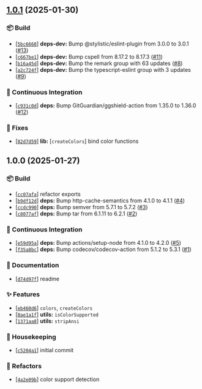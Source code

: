 ## [1.0.1](https://github.com/flex-development/colors/compare/1.0.0...1.0.1) (2025-01-30)

### :package: Build

- [[`5bc6668`](https://github.com/flex-development/colors/commit/5bc66687b3f14fd9dd4b0e73ed0c170ec82468f9)] **deps-dev:** Bump @stylistic/eslint-plugin from 3.0.0 to 3.0.1 ([#13](https://github.com/flex-development/colors/issues/13))
- [[`c667be1`](https://github.com/flex-development/colors/commit/c667be1ac717a80487b9f7e6e176a420416993f9)] **deps-dev:** Bump cspell from 8.17.2 to 8.17.3 ([#11](https://github.com/flex-development/colors/issues/11))
- [[`b16a45d`](https://github.com/flex-development/colors/commit/b16a45dbe6d76ab71950277a1cfaf85f82b037a2)] **deps-dev:** Bump the remark group with 63 updates ([#8](https://github.com/flex-development/colors/issues/8))
- [[`a2c724f`](https://github.com/flex-development/colors/commit/a2c724f4187d158526764887fac0b787072543eb)] **deps-dev:** Bump the typescript-eslint group with 3 updates ([#9](https://github.com/flex-development/colors/issues/9))

### :robot: Continuous Integration

- [[`c931c0d`](https://github.com/flex-development/colors/commit/c931c0de5e33b2ffe632fd272a29d4efa42e12ab)] **deps:** Bump GitGuardian/ggshield-action from 1.35.0 to 1.36.0 ([#12](https://github.com/flex-development/colors/issues/12))

### :bug: Fixes

- [[`82d7d59`](https://github.com/flex-development/colors/commit/82d7d59b85940df419ea7ac9a4d7a8dce0787779)] **lib:** [`createColors`] bind color functions

## 1.0.0 (2025-01-27)

### :package: Build

- [[`cc07afa`](https://github.com/flex-development/colors/commit/cc07afaa046fae79f12ae0a88358ff0bd4d939c9)] refactor exports
- [[`b9df12d`](https://github.com/flex-development/colors/commit/b9df12d10b1207ca849e64db56e1ce21359e3eb6)] **deps:** Bump http-cache-semantics from 4.1.0 to 4.1.1 ([#4](https://github.com/flex-development/colors/issues/4))
- [[`ccdc990`](https://github.com/flex-development/colors/commit/ccdc9908e9fe255fac1e8446c9855c9c843e32ba)] **deps:** Bump semver from 5.7.1 to 5.7.2 ([#3](https://github.com/flex-development/colors/issues/3))
- [[`c8077af`](https://github.com/flex-development/colors/commit/c8077af29af2da6c51ba16812f450aee6a2a4677)] **deps:** Bump tar from 6.1.11 to 6.2.1 ([#2](https://github.com/flex-development/colors/issues/2))

### :robot: Continuous Integration

- [[`e59d95a`](https://github.com/flex-development/colors/commit/e59d95a2f663ae3a72c9d93b4a8d5b74ada54822)] **deps:** Bump actions/setup-node from 4.1.0 to 4.2.0 ([#5](https://github.com/flex-development/colors/issues/5))
- [[`f35a8bc`](https://github.com/flex-development/colors/commit/f35a8bc1fce4f9cd60f5c5f8a0e9bcd0d4f67db0)] **deps:** Bump codecov/codecov-action from 5.1.2 to 5.3.1 ([#1](https://github.com/flex-development/colors/issues/1))

### :pencil: Documentation

- [[`d74d97f`](https://github.com/flex-development/colors/commit/d74d97f9477428b8ad1f82851f2d298a6af3802f)] readme

### :sparkles: Features

- [[`eb460d6`](https://github.com/flex-development/colors/commit/eb460d639181bb77b8717a95ebaf55725b5b3f16)] `colors`, `createColors`
- [[`8ae1a1f`](https://github.com/flex-development/colors/commit/8ae1a1f1e3755c58a1b43b201868c41ed31d0c3e)] **utils:** `isColorSupported`
- [[`1371aa8`](https://github.com/flex-development/colors/commit/1371aa844b8803e22753ae35f1d7a0f41ab5a4ec)] **utils:** `stripAnsi`

### :house_with_garden: Housekeeping

- [[`c5204a1`](https://github.com/flex-development/colors/commit/c5204a1bd7849ce18d20786c1c3af1bee816a761)] initial commit

### :mechanical_arm: Refactors

- [[`4a2e09b`](https://github.com/flex-development/colors/commit/4a2e09b5cc72c8b02caf3cb479fc612f370e5e4e)] color support detection



